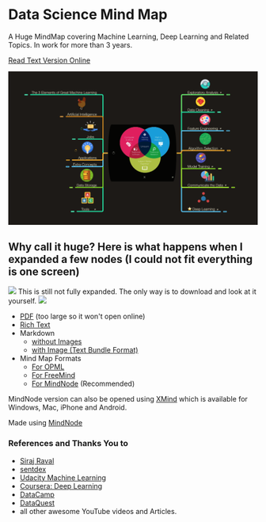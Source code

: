 # Data Science Mind Map
A Huge MindMap covering Machine Learning, Deep Learning and Related Topics. In work for more than 3 years.

[Read Text Version Online](https://github.com/ankschoubey/Data-Science-Mind-Map/blob/master/Data%20Science%20Markdown%20with%20Images.textbundle/text.markdown)

![](https://github.com/ankschoubey/Data-Science-Mind-Map/blob/master/Preview%20Image.png?raw=true)

## Why call it huge? Here is what happens when I expanded a few nodes (I could not fit everything is one screen)

![](https://github.com/ankschoubey/Huge-Data-Science-Mind-Map/blob/master/Huge%201.png?raw=true)
This is still not fully expanded. The only way is to download and look at it yourself.
![](https://github.com/ankschoubey/Huge-Data-Science-Mind-Map/blob/master/Huge%203.png?raw=true)


- [PDF](https://github.com/ankschoubey/Data-Science-Mind-Map/blob/master/Data%20Science.pdf) (too large so it won't open online)
- [Rich Text](https://github.com/ankschoubey/Data-Science-Mind-Map/blob/master/Data%20Science%20Mind%20Map%20Text.rtf)
- Markdown
  - [without Images](https://github.com/ankschoubey/Data-Science-Mind-Map/blob/master/Data%20Science%20Markdown%20without%20Images.md)
  - [with Image (Text Bundle Format)](https://github.com/ankschoubey/Data-Science-Mind-Map/tree/master/Data%20Science%20Markdown%20with%20Images.textbundle)
- Mind Map Formats
  - [For OPML](https://github.com/ankschoubey/Data-Science-Mind-Map/blob/master/Data%20Science.opml)
  - [For FreeMind](https://github.com/ankschoubey/Data-Science-Mind-Map/blob/master/Data%20Science%20FreeMind.mm)
  - [For MindNode](https://github.com/ankschoubey/Data-Science-Mind-Map/tree/master/Data%20Science.mindnode) (Recommended)
  
MindNode version can also be opened using [XMind](https://www.xmind.net/) which is available for Windows, Mac, iPhone and Android. 

Made using [MindNode](https://mindnode.com/)

### References and Thanks You to
- [Siraj Raval](https://www.youtube.com/channel/UCWN3xxRkmTPmbKwht9FuE5A/videos)
- [sentdex](https://www.youtube.com/user/sentdex)
- [Udacity Machine Learning](https://classroom.udacity.com/courses/ud120)
- [Coursera: Deep Learning](https://www.coursera.org/specializations/deep-learning)
- [DataCamp](https://www.datacamp.com/)
- [DataQuest](https://www.dataquest.io/)
- all other awesome YouTube videos and Articles.
